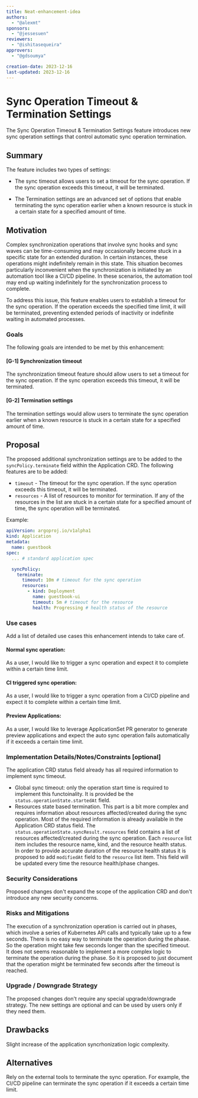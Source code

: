 ```yaml
---
title: Neat-enhancement-idea
authors:
  - "@alexmt"
sponsors:
  - "@jessesuen"
reviewers:
  - "@ishitasequeira"
approvers:
  - "@gdsoumya"

creation-date: 2023-12-16
last-updated: 2023-12-16
---
```


# Sync Operation Timeout & Termination Settings

The Sync Operation Timeout & Termination Settings feature introduces new sync operation settings that control automatic sync operation termination.

## Summary


The feature includes two types of settings:

* The sync timeout allows users to set a timeout for the sync operation. If the sync operation exceeds this timeout, it will be terminated.

* The Termination settings are an advanced set of options that enable terminating the sync operation earlier when a known resource is stuck in a
certain state for a specified amount of time.

## Motivation

Complex synchronization operations that involve sync hooks and sync waves can be time-consuming and may occasionally become stuck in a specific state
for an extended duration. In certain instances, these operations might indefinitely remain in this state. This situation becomes particularly inconvenient when the
synchronization is initiated by an automation tool like a CI/CD pipeline. In these scenarios, the automation tool may end up waiting indefinitely for the
synchronization process to complete.

To address this issue, this feature enables users to establish a timeout for the sync operation. If the operation exceeds the specified time limit,
it will be terminated, preventing extended periods of inactivity or indefinite waiting in automated processes.

### Goals

The following goals are intended to be met by this enhancement:

#### [G-1] Synchronization timeout

The synchronization timeout feature should allow users to set a timeout for the sync operation. If the sync operation exceeds this timeout, it will be terminated.

#### [G-2] Termination settings

The termination settings would allow users to terminate the sync operation earlier when a known resource is stuck in a certain state for a specified amount of time.

## Proposal

The proposed additional synchronization settings are to be added to the `syncPolicy.terminate` field within the Application CRD. The following features are to be added:

* `timeout` - The timeout for the sync operation. If the sync operation exceeds this timeout, it will be terminated.
* `resources` - A list of resources to monitor for termination. If any of the resources in the list are stuck in a
  certain state for a specified amount of time, the sync operation will be terminated.

Example:

```yaml
apiVersion: argoproj.io/v1alpha1
kind: Application
metadata:
  name: guestbook
spec:
  ... # standard application spec

  syncPolicy:
    terminate:
      timeout: 10m # timeout for the sync operation
      resources:
        - kind: Deployment
          name: guestbook-ui
          timeout: 5m # timeout for the resource
          health: Progressing # health status of the resource
```

### Use cases

Add a list of detailed use cases this enhancement intends to take care of.

#### Normal sync operation:
As a user, I would like to trigger a sync operation and expect it to complete within a certain time limit.

#### CI triggered sync operation:
As a user, I would like to trigger a sync operation from a CI/CD pipeline and expect it to complete within a certain time limit.

#### Preview Applications:
As a user, I would like to leverage ApplicationSet PR generator to generate preview applications and expect the auto sync operation fails automatically
if it exceeds a certain time limit.

### Implementation Details/Notes/Constraints [optional]

The application CRD status field already has all required information to implement sync timeout.

* Global sync timeout: only the operation start time is required to implement this functoinality. It is provided be the `status.operationState.startedAt` field.
* Resources state based termination. This part is a bit more complex and requires information about resources affected/created during the sync operation. Most of
the required information is already available in the Application CRD status field. The `status.operationState.syncResult.resources` field contains a list of resources
affected/created during the sync operation. Each `resource` list item includes the resource name, kind, and the resource health status. In order to provide accurate
duration of the resource health status it is proposed to add `modifiedAt` field to the `resource` list item. This field will be updated every time the resource health/phase
changes.

### Security Considerations

Proposed changes don't expand the scope of the application CRD and don't introduce any new security concerns.

### Risks and Mitigations

The execution of a synchronization operation is carried out in phases, which involve a series of Kubernetes API calls and typically take up to a few seconds.
There is no easy way to terminate the operation during the phase. So the operation might take few seconds longer than the specified timeout. It does not seems
reasonable to implement a more complex logic to terminate the operation during the phase. So it is proposed to just document that the operation might be terminated
few seconds after the timeout is reached.

### Upgrade / Downgrade Strategy

The proposed changes don't require any special upgrade/downgrade strategy. The new settings are optional and can be used by users only if they need them.

## Drawbacks

Slight increase of the application syncrhonization logic complexity.

## Alternatives

Rely on the external tools to terminate the sync operation. For example, the CI/CD pipeline can terminate the sync operation if it exceeds a certain time limit.